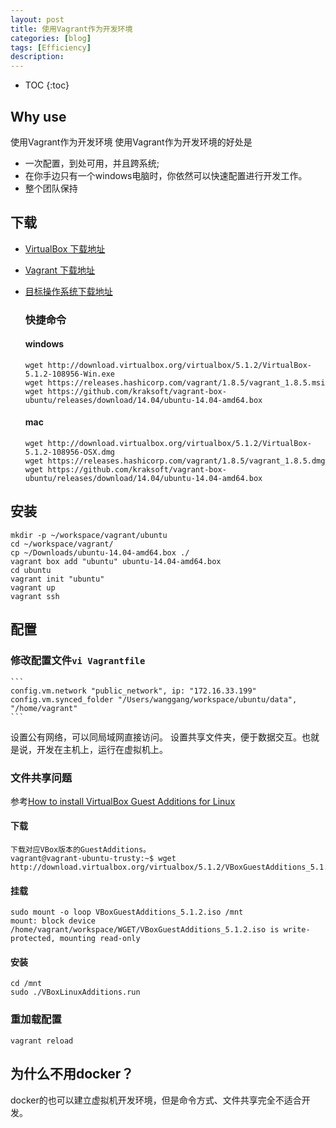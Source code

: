 ```yaml
---
layout: post
title: 使用Vagrant作为开发环境
categories: [blog]
tags: [Efficiency]
description: 
---
```


* TOC
{:toc}

## Why use
使用Vagrant作为开发环境
使用Vagrant作为开发环境的好处是
- 一次配置，到处可用，并且跨系统;
- 在你手边只有一个windows电脑时，你依然可以快速配置进行开发工作。
- 整个团队保持

## 下载

- [VirtualBox 下载地址](https://www.virtualbox.org/wiki/Downloads)

- [Vagrant 下载地址](https://www.vagrantup.com/downloads.html)

- [目标操作系统下载地址](http://www.vagrantbox.es/)

  ### 快捷命令

  #### windows

  ```shell
  wget http://download.virtualbox.org/virtualbox/5.1.2/VirtualBox-5.1.2-108956-Win.exe
  wget https://releases.hashicorp.com/vagrant/1.8.5/vagrant_1.8.5.msi
  wget https://github.com/kraksoft/vagrant-box-ubuntu/releases/download/14.04/ubuntu-14.04-amd64.box
  ```

  #### mac

  ```shell
  wget http://download.virtualbox.org/virtualbox/5.1.2/VirtualBox-5.1.2-108956-OSX.dmg
  wget https://releases.hashicorp.com/vagrant/1.8.5/vagrant_1.8.5.dmg
  wget https://github.com/kraksoft/vagrant-box-ubuntu/releases/download/14.04/ubuntu-14.04-amd64.box
  ```

## 安装

```shell
mkdir -p ~/workspace/vagrant/ubuntu
cd ~/workspace/vagrant/
cp ~/Downloads/ubuntu-14.04-amd64.box ./
vagrant box add "ubuntu" ubuntu-14.04-amd64.box
cd ubuntu
vagrant init "ubuntu"
vagrant up
vagrant ssh
```
## 配置
### 修改配置文件`vi Vagrantfile`
	```
 	config.vm.network "public_network", ip: "172.16.33.199"
 	config.vm.synced_folder "/Users/wanggang/workspace/ubuntu/data", "/home/vagrant"
	```
设置公有网络，可以同局域网直接访问。
设置共享文件夹，便于数据交互。也就是说，开发在主机上，运行在虚拟机上。

### 文件共享问题
参考[How to install VirtualBox Guest Additions for Linux](http://www.tuicool.com/articles/U3U73u)
#### 下载
```
下载对应VBox版本的GuestAdditions。
vagrant@vagrant-ubuntu-trusty:~$ wget http://download.virtualbox.org/virtualbox/5.1.2/VBoxGuestAdditions_5.1.2.iso
```
#### 挂载
```
sudo mount -o loop VBoxGuestAdditions_5.1.2.iso /mnt
mount: block device /home/vagrant/workspace/WGET/VBoxGuestAdditions_5.1.2.iso is write-protected, mounting read-only
```
#### 安装
```
cd /mnt
sudo ./VBoxLinuxAdditions.run 
```
### 重加载配置
`vagrant reload`

## 为什么不用docker？
docker的也可以建立虚拟机开发环境，但是命令方式、文件共享完全不适合开发。